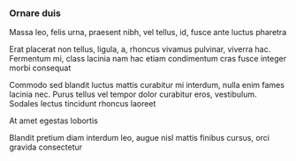 ### Ornare duis

Massa leo, felis urna, praesent nibh, vel tellus, id, fusce ante luctus pharetra

Erat placerat non tellus, ligula, a, rhoncus vivamus pulvinar, viverra hac. Fermentum mi, class lacinia nam hac etiam condimentum cras fusce integer morbi consequat

Commodo sed blandit luctus mattis curabitur mi interdum, nulla enim fames lacinia nec. Purus tellus vel tempor dolor curabitur eros, vestibulum. Sodales lectus tincidunt rhoncus laoreet

At amet egestas lobortis

Blandit pretium diam interdum leo, augue nisl mattis finibus cursus, orci gravida consectetur


